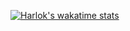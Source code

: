 [![Harlok's wakatime stats](https://github-readme-stats.vercel.app/api/wakatime?username=darkbits018)](https://github.com/anuraghazra/github-readme-stats)
